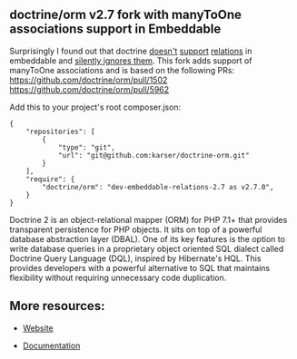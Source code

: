 ## doctrine/orm v2.7 fork with manyToOne associations support in Embeddable

Surprisingly I found out that doctrine [doesn't](https://github.com/doctrine/orm/issues/4291)
[support](https://github.com/doctrine/orm/issues/4747) [relations](https://github.com/doctrine/orm/issues/4546)
in embeddable and [silently ignores them](https://github.com/doctrine/orm/pull/5809).
This fork adds support of manyToOne associations and is based on the following PRs: https://github.com/doctrine/orm/pull/1502 https://github.com/doctrine/orm/pull/5962

Add this to your project's root composer.json:
```
{
    "repositories": [
        {
            "type": "git",
            "url": "git@github.com:karser/doctrine-orm.git"
        }
    ],
    "require": {
        "doctrine/orm": "dev-embeddable-relations-2.7 as v2.7.0",
    }
}
```


Doctrine 2 is an object-relational mapper (ORM) for PHP 7.1+ that provides transparent persistence
for PHP objects. It sits on top of a powerful database abstraction layer (DBAL). One of its key features
is the option to write database queries in a proprietary object oriented SQL dialect called Doctrine Query Language (DQL),
inspired by Hibernate's HQL. This provides developers with a powerful alternative to SQL that maintains flexibility
without requiring unnecessary code duplication.


## More resources:

* [Website](http://www.doctrine-project.org)
* [Documentation](http://docs.doctrine-project.org/projects/doctrine-orm/en/latest/index.html)


  [Master image]: https://img.shields.io/travis/doctrine/orm/master.svg?style=flat-square
  [Master]: https://travis-ci.org/doctrine/orm
  [Master coverage image]: https://img.shields.io/scrutinizer/coverage/g/doctrine/orm/master.svg?style=flat-square
  [Master coverage]: https://scrutinizer-ci.com/g/doctrine/orm/?branch=master
  [2.5 image]: https://img.shields.io/travis/doctrine/orm/2.5.svg?style=flat-square
  [2.5]: https://github.com/doctrine/orm/tree/2.5
  [2.5 coverage image]: https://img.shields.io/scrutinizer/coverage/g/doctrine/orm/2.5.svg?style=flat-square
  [2.5 coverage]: https://scrutinizer-ci.com/g/doctrine/orm/?branch=2.5
